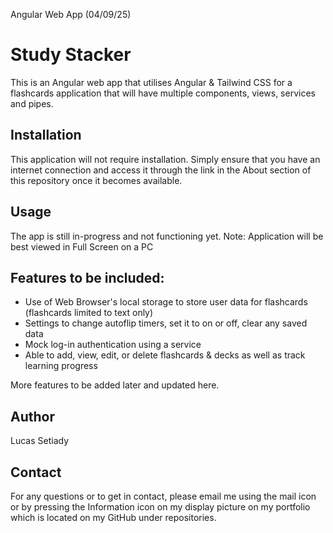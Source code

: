 Angular Web App (04/09/25)
# Study Stacker
This is an Angular web app that utilises Angular & Tailwind CSS for a flashcards application that will have multiple components, views, services and pipes.

## Installation
This application will not require installation. Simply ensure that you have an internet connection and access it through the link in the About section of this repository once it becomes available.

## Usage
The app is still in-progress and not functioning yet. 
Note: Application will be best viewed in Full Screen on a PC

## Features to be included:
- Use of Web Browser's local storage to store user data for flashcards (flashcards limited to text only)
- Settings to change autoflip timers, set it to on or off, clear any saved data
- Mock log-in authentication using a service
- Able to add, view, edit, or delete flashcards & decks as well as track learning progress

More features to be added later and updated here.

## Author
Lucas Setiady   

## Contact
For any questions or to get in contact, please email me using the mail icon or by pressing the Information icon on my display picture on my portfolio which is located on my GitHub under repositories. 
